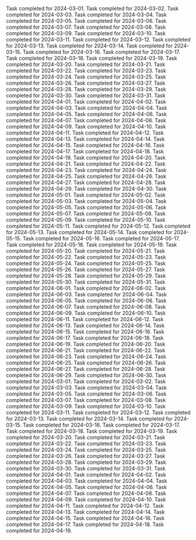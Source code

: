 Task completed for 2024-03-01.
Task completed for 2024-03-02.
Task completed for 2024-03-03.
Task completed for 2024-03-04.
Task completed for 2024-03-05.
Task completed for 2024-03-06.
Task completed for 2024-03-07.
Task completed for 2024-03-08.
Task completed for 2024-03-09.
Task completed for 2024-03-10.
Task completed for 2024-03-11.
Task completed for 2024-03-12.
Task completed for 2024-03-13.
Task completed for 2024-03-14.
Task completed for 2024-03-15.
Task completed for 2024-03-16.
Task completed for 2024-03-17.
Task completed for 2024-03-18.
Task completed for 2024-03-19.
Task completed for 2024-03-20.
Task completed for 2024-03-21.
Task completed for 2024-03-22.
Task completed for 2024-03-23.
Task completed for 2024-03-24.
Task completed for 2024-03-25.
Task completed for 2024-03-26.
Task completed for 2024-03-27.
Task completed for 2024-03-28.
Task completed for 2024-03-29.
Task completed for 2024-03-30.
Task completed for 2024-03-31.
Task completed for 2024-04-01.
Task completed for 2024-04-02.
Task completed for 2024-04-03.
Task completed for 2024-04-04.
Task completed for 2024-04-05.
Task completed for 2024-04-06.
Task completed for 2024-04-07.
Task completed for 2024-04-08.
Task completed for 2024-04-09.
Task completed for 2024-04-10.
Task completed for 2024-04-11.
Task completed for 2024-04-12.
Task completed for 2024-04-13.
Task completed for 2024-04-14.
Task completed for 2024-04-15.
Task completed for 2024-04-16.
Task completed for 2024-04-17.
Task completed for 2024-04-18.
Task completed for 2024-04-19.
Task completed for 2024-04-20.
Task completed for 2024-04-21.
Task completed for 2024-04-22.
Task completed for 2024-04-23.
Task completed for 2024-04-24.
Task completed for 2024-04-25.
Task completed for 2024-04-26.
Task completed for 2024-04-27.
Task completed for 2024-04-28.
Task completed for 2024-04-29.
Task completed for 2024-04-30.
Task completed for 2024-05-01.
Task completed for 2024-05-02.
Task completed for 2024-05-03.
Task completed for 2024-05-04.
Task completed for 2024-05-05.
Task completed for 2024-05-06.
Task completed for 2024-05-07.
Task completed for 2024-05-08.
Task completed for 2024-05-09.
Task completed for 2024-05-10.
Task completed for 2024-05-11.
Task completed for 2024-05-12.
Task completed for 2024-05-13.
Task completed for 2024-05-14.
Task completed for 2024-05-15.
Task completed for 2024-05-16.
Task completed for 2024-05-17.
Task completed for 2024-05-18.
Task completed for 2024-05-19.
Task completed for 2024-05-20.
Task completed for 2024-05-21.
Task completed for 2024-05-22.
Task completed for 2024-05-23.
Task completed for 2024-05-24.
Task completed for 2024-05-25.
Task completed for 2024-05-26.
Task completed for 2024-05-27.
Task completed for 2024-05-28.
Task completed for 2024-05-29.
Task completed for 2024-05-30.
Task completed for 2024-05-31.
Task completed for 2024-06-01.
Task completed for 2024-06-02.
Task completed for 2024-06-03.
Task completed for 2024-06-04.
Task completed for 2024-06-05.
Task completed for 2024-06-06.
Task completed for 2024-06-07.
Task completed for 2024-06-08.
Task completed for 2024-06-09.
Task completed for 2024-06-10.
Task completed for 2024-06-11.
Task completed for 2024-06-12.
Task completed for 2024-06-13.
Task completed for 2024-06-14.
Task completed for 2024-06-15.
Task completed for 2024-06-16.
Task completed for 2024-06-17.
Task completed for 2024-06-18.
Task completed for 2024-06-19.
Task completed for 2024-06-20.
Task completed for 2024-06-21.
Task completed for 2024-06-22.
Task completed for 2024-06-23.
Task completed for 2024-06-24.
Task completed for 2024-06-25.
Task completed for 2024-06-26.
Task completed for 2024-06-27.
Task completed for 2024-06-28.
Task completed for 2024-06-29.
Task completed for 2024-06-30.
Task completed for 2024-03-01.
Task completed for 2024-03-02.
Task completed for 2024-03-03.
Task completed for 2024-03-04.
Task completed for 2024-03-05.
Task completed for 2024-03-06.
Task completed for 2024-03-07.
Task completed for 2024-03-08.
Task completed for 2024-03-09.
Task completed for 2024-03-10.
Task completed for 2024-03-11.
Task completed for 2024-03-12.
Task completed for 2024-03-13.
Task completed for 2024-03-14.
Task completed for 2024-03-15.
Task completed for 2024-03-16.
Task completed for 2024-03-17.
Task completed for 2024-03-18.
Task completed for 2024-03-19.
Task completed for 2024-03-20.
Task completed for 2024-03-21.
Task completed for 2024-03-22.
Task completed for 2024-03-23.
Task completed for 2024-03-24.
Task completed for 2024-03-25.
Task completed for 2024-03-26.
Task completed for 2024-03-27.
Task completed for 2024-03-28.
Task completed for 2024-03-29.
Task completed for 2024-03-30.
Task completed for 2024-03-31.
Task completed for 2024-04-01.
Task completed for 2024-04-02.
Task completed for 2024-04-03.
Task completed for 2024-04-04.
Task completed for 2024-04-05.
Task completed for 2024-04-06.
Task completed for 2024-04-07.
Task completed for 2024-04-08.
Task completed for 2024-04-09.
Task completed for 2024-04-10.
Task completed for 2024-04-11.
Task completed for 2024-04-12.
Task completed for 2024-04-13.
Task completed for 2024-04-14.
Task completed for 2024-04-15.
Task completed for 2024-04-16.
Task completed for 2024-04-17.
Task completed for 2024-04-18.
Task completed for 2024-04-19.
